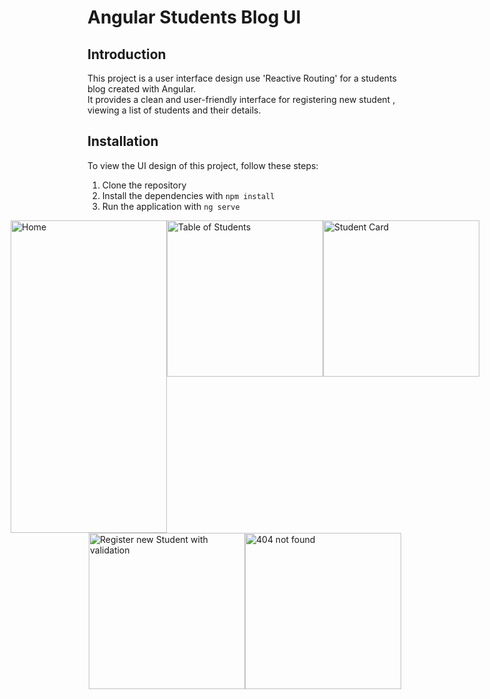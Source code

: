 
# Angular Students Blog UI

## Introduction
This project is a user interface design use 'Reactive Routing' for a students blog created with Angular.<br>
It provides a clean and user-friendly interface for registering new student , viewing a list of students and their details.


## Installation
To view the UI design of this project, follow these steps:

1. Clone the repository
2. Install the dependencies with `npm install`
3. Run the application with `ng serve`


<div style="display:flex; justify-content:center;">
  <img src="https://user-images.githubusercontent.com/63107268/234386557-ef8737fe-0671-4d45-a1e6-b4d2a846458a.png" width="250" height="500" alt="Home">
  <img src="https://user-images.githubusercontent.com/63107268/234386549-ed39bef8-ac1e-4e82-b6fb-1e6a557d4b88.png" width="250" height="250" alt="Table of Students">
  <img src="https://user-images.githubusercontent.com/63107268/234386545-e1d75e23-43c2-4108-948c-754d999e6f93.png" width="250" height="250" alt="Student Card">
</div>

<div style="display:flex; justify-content:center;">
  <img src="https://user-images.githubusercontent.com/63107268/234386535-d1c3478b-e202-434a-845d-47a724723161.png" width="250" height="250" alt="Register new Student with validation">
  <img src="https://user-images.githubusercontent.com/63107268/234386526-bfed8a45-f076-4379-bb62-66dfa3d39997.png" width="250" height="250" alt="404 not found">
</div>
